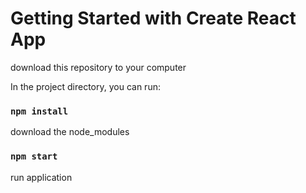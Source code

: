 # Getting Started with Create React App

download this repository to your computer

In the project directory, you can run:
### `npm install` 
download the node_modules
### `npm start`
run application

